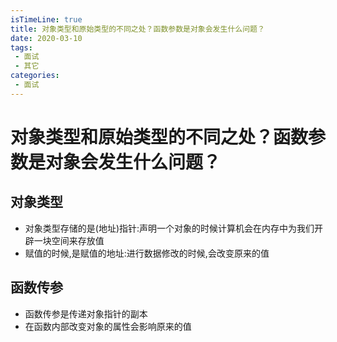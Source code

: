 ```yaml
---
isTimeLine: true
title: 对象类型和原始类型的不同之处？函数参数是对象会发生什么问题？
date: 2020-03-10
tags:
 - 面试
 - 其它
categories:
 - 面试
---
```

# 对象类型和原始类型的不同之处？函数参数是对象会发生什么问题？
## 对象类型
* 对象类型存储的是(地址)指针:声明一个对象的时候计算机会在内存中为我们开辟一块空间来存放值
* 赋值的时候,是赋值的地址:进行数据修改的时候,会改变原来的值

## 函数传参
* 函数传参是传递对象指针的副本
* 在函数内部改变对象的属性会影响原来的值
